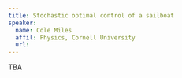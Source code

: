 ```yaml
---
title: Stochastic optimal control of a sailboat
speaker:
  name: Cole Miles
  affil: Physics, Cornell University
  url: 
---
```


TBA

